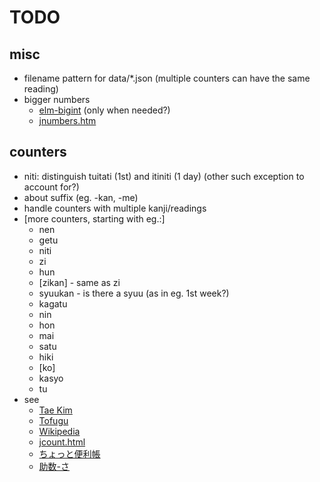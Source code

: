 # TODO

## misc
* filename pattern for data/*.json (multiple counters can have the same reading)
* bigger numbers
  - [elm-bigint](https://package.elm-lang.org/packages/cmditch/elm-bigint/latest/) (only when needed?)
  - [jnumbers.htm](https://www.trussel.com/jnumbers.htm)

## counters
* niti: distinguish tuitati (1st) and itiniti (1 day) (other such exception to account for?)
* about suffix (eg. -kan, -me)
* handle counters with multiple kanji/readings
* [more counters, starting with eg.:]
  - nen
  - getu
  - niti
  - zi
  - hun
  - [zikan] - same as zi
  - syuukan - is there a syuu (as in eg. 1st week?)
  - kagatu
  - nin
  - hon
  - mai
  - satu
  - hiki
  - [ko]
  - kasyo
  - tu
* see
  - [Tae Kim](http://guidetojapanese.org/learn/grammar/numbers)
  - [Tofugu](https://www.tofugu.com/japanese/japanese-counters-list/)
  - [Wikipedia](https://en.wikipedia.org/wiki/Japanese_counter_word)
  - [jcount.html](https://www.trussel.com/jcount.htm)
  - [ちょっと便利帳](https://www.benricho.org/kazu/kazu_riyou.html)
  - [助数-さ](https://hiramatu-hifuka.com/onyak/onyak2/josu-sa.html)
